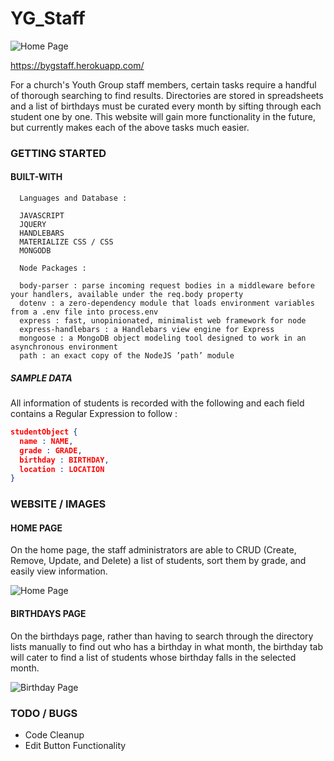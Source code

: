 # YG_Staff

![Home Page](https://user-images.githubusercontent.com/8729300/46427511-9d29cf80-c70f-11e8-9842-165428a1a2f8.png)

https://bygstaff.herokuapp.com/

For a church's Youth Group staff members, certain tasks require a handful of thorough searching to find results. Directories are stored in spreadsheets and a list of birthdays must be curated every month by sifting through each student one by one. This website will gain more functionality in the future, but currently makes each of the above tasks much easier.

### GETTING STARTED

#### BUILT-WITH

```
  Languages and Database :
  
  JAVASCRIPT
  JQUERY
  HANDLEBARS
  MATERIALIZE CSS / CSS
  MONGODB
  
  Node Packages :
  
  body-parser : parse incoming request bodies in a middleware before your handlers, available under the req.body property
  dotenv : a zero-dependency module that loads environment variables from a .env file into process.env
  express : fast, unopinionated, minimalist web framework for node
  express-handlebars : a Handlebars view engine for Express
  mongoose : a MongoDB object modeling tool designed to work in an asynchronous environment
  path : an exact copy of the NodeJS ’path’ module
```

##### SAMPLE DATA

All information of students is recorded with the following and each field contains a Regular Expression to follow :

```json
studentObject {
  name : NAME,
  grade : GRADE,
  birthday : BIRTHDAY,
  location : LOCATION
}
```

### WEBSITE / IMAGES

#### HOME PAGE

On the home page, the staff administrators are able to CRUD (Create, Remove, Update, and Delete) a list of students, sort them by grade, and easily view information.

![Home Page](https://user-images.githubusercontent.com/8729300/46427511-9d29cf80-c70f-11e8-9842-165428a1a2f8.png)

#### BIRTHDAYS PAGE

On the birthdays page, rather than having to search through the directory lists manually to find out who has a birthday in what month, the birthday tab will cater to find a list of students whose birthday falls in the selected month.

![Birthday Page](https://user-images.githubusercontent.com/8729300/46427895-8a63ca80-c710-11e8-8987-4571988c8614.png)

### TODO / BUGS

* Code Cleanup
* Edit Button Functionality
